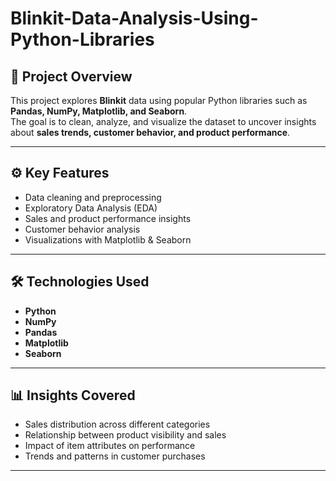 # Blinkit-Data-Analysis-Using-Python-Libraries

## 📌 Project Overview  
This project explores **Blinkit** data using popular Python libraries such as **Pandas, NumPy, Matplotlib, and Seaborn**.  
The goal is to clean, analyze, and visualize the dataset to uncover insights about **sales trends, customer behavior, and product performance**.  

---

## ⚙️ Key Features  
- Data cleaning and preprocessing  
- Exploratory Data Analysis (EDA)  
- Sales and product performance insights  
- Customer behavior analysis  
- Visualizations with Matplotlib & Seaborn  

---

## 🛠️ Technologies Used  
- **Python**  
- **NumPy**  
- **Pandas**  
- **Matplotlib**  
- **Seaborn**  

---

## 📊 Insights Covered  
- Sales distribution across different categories  
- Relationship between product visibility and sales  
- Impact of item attributes on performance  
- Trends and patterns in customer purchases  

---

